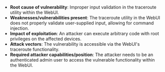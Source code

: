 - **Root cause of vulnerability**: Improper input validation in the traceroute utility within the WebUI.
- **Weaknesses/vulnerabilities present**: The traceroute utility in the WebUI does not properly validate user-supplied input, allowing for command injection.
- **Impact of exploitation**: An attacker can execute arbitrary code with root privileges on the affected devices.
- **Attack vectors**: The vulnerability is accessible via the WebUI's traceroute functionality.
- **Required attacker capabilities/position**: The attacker needs to be an authenticated admin user to access the vulnerable functionality within the WebUI.